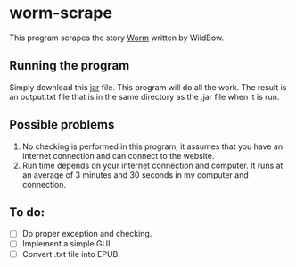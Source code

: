 # worm-scrape
This program scrapes the story [Worm](https://parahumans.wordpress.com/) written by WildBow.

## Running the program
Simply download this [jar](worm-scrape/java-worm-scrape.jar) file. This program will do all the work.
The result is an output.txt file that is in the same directory as the .jar file when it is run.

## Possible problems
1) No checking is performed in this program, it assumes that you have an internet connection and can connect to the website.
2) Run time depends on your internet connection and computer. It runs at an average of 3 minutes and 30 seconds in my computer and connection.

## To do:
- [ ] Do proper exception and checking.
- [ ] Implement a simple GUI.
- [ ] Convert .txt file into EPUB.